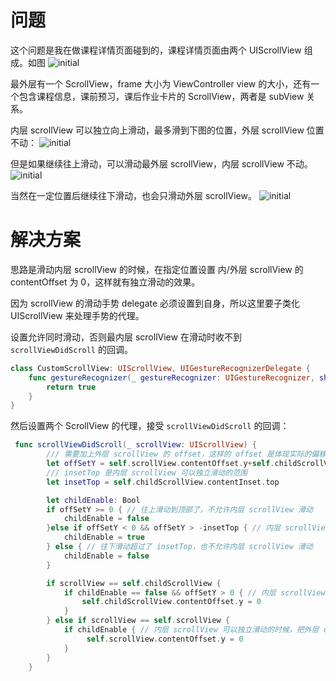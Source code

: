 # 问题

这个问题是我在做课程详情页面碰到的，课程详情页面由两个 UIScrollView 组成。如图
![initial](./1.png)

最外层有一个 ScrollView，frame 大小为 ViewController view 的大小，还有一个包含课程信息，课前预习，课后作业卡片的 ScrollView，两者是 subView 关系。

内层 scrollView 可以独立向上滑动，最多滑到下图的位置，外层 scrollView 位置不动：
![initial](./2.png)

但是如果继续往上滑动，可以滑动最外层 scrollView，内层 scrollView 不动。
![initial](./3.png)

当然在一定位置后继续往下滑动，也会只滑动外层 scrollView。
![initial](./4.png)

# 解决方案

思路是滑动内层 scrollView 的时候，在指定位置设置 内/外层 scrollView 的 contentOffset 为 0，这样就有独立滑动的效果。

因为 scrollView 的滑动手势 delegate 必须设置到自身，所以这里要子类化 UIScrollView 来处理手势的代理。

设置允许同时滑动，否则最内层 scrollView 在滑动时收不到 `scrollViewDidScroll` 的回调。
```swift
class CustomScrollView: UIScrollView, UIGestureRecognizerDelegate {
    func gestureRecognizer(_ gestureRecognizer: UIGestureRecognizer, shouldRecognizeSimultaneouslyWith otherGestureRecognizer: UIGestureRecognizer) -> Bool {
        return true
    }
}
```

然后设置两个 ScrollView 的代理，接受 `scrollViewDidScroll` 的回调：

```swift
 func scrollViewDidScroll(_ scrollView: UIScrollView) {
 		/// 需要加上外层 scrollView 的 offset，这样的 offset 是体现实际的偏移，而不是相对于自身的 UIScrollView
        let offSetY = self.scrollView.contentOffset.y+self.childScrollView.contentOffset.y
        /// insetTop 是内层 scrollView 可以独立滑动的范围
        let insetTop = self.childScrollView.contentInset.top

        let childEnable: Bool
        if offSetY >= 0 { // 往上滑动到顶部了，不允许内层 scrollView 滑动
            childEnable = false
        }else if offSetY < 0 && offSetY > -insetTop { // 内层 scrollView 滑动的范围在 insetTop 里
            childEnable = true
        } else { // 往下滑动超过了 insetTop，也不允许内层 scrollView 滑动
            childEnable = false
        }

        if scrollView == self.childScrollView {
            if childEnable == false && offSetY > 0 { // 内层 scrollView 内容往上滑动超出 frame，把 contentOffset.y 设回 0
                self.childScrollView.contentOffset.y = 0
            }
        } else if scrollView == self.scrollView {
            if childEnable { // 内层 scrollView 可以独立滑动的时候，把外层 contentOffset.y 设回 0，视觉上没有滑动
                 self.scrollView.contentOffset.y = 0
            }
        }
    }
```